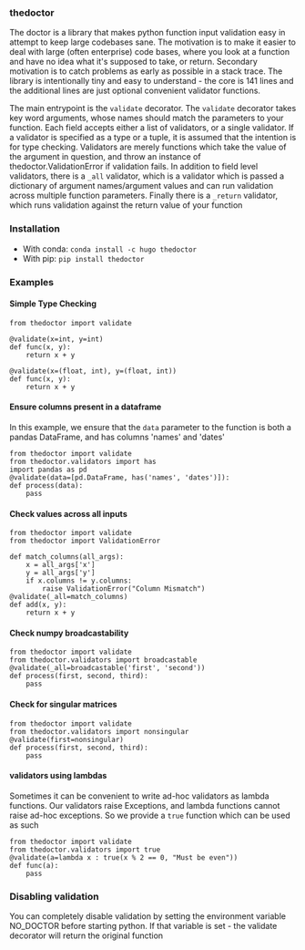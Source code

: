 ### thedoctor
The doctor is a library that makes python function input validation easy in attempt to keep large codebases sane.  The motivation is to make it easier to deal with large (often enterprise) code bases, where you look at a function and have no idea what it's supposed to take, or return.  Secondary motivation is to catch problems as early as possible in a stack trace.  The library is intentionally tiny and easy to understand - the core is 141 lines and the additional lines are just optional convenient validator functions.

The main entrypoint is the `validate` decorator.  The `validate` decorator
takes key word arguments, whose names should match the parameters to your function.  Each field accepts
either a list of validators, or a single validator.  If a validator is specified as a type or a tuple, it
 is assumed that the intention is for type checking.  Validators are merely functions which take the
 value of the argument in question, and throw an instance of thedoctor.ValidationError if validation
 fails.  In addition to field level validators, there is a `_all` validator, which is a validator
 which is passed a dictionary of argument names/argument values and can run validation across multiple
 function parameters.  Finally there is a `_return` validator, which runs validation against the return
 value of your function

### Installation

- With conda: `conda install -c hugo thedoctor`
- With pip:  `pip install thedoctor`

### Examples

#### Simple Type Checking

```
from thedoctor import validate

@validate(x=int, y=int)
def func(x, y):
    return x + y

@validate(x=(float, int), y=(float, int))
def func(x, y):
    return x + y
```

#### Ensure columns present in a dataframe
In this example, we ensure that the `data` parameter to the
function is both a pandas DataFrame, and has columns 'names' and 'dates'

```
from thedoctor import validate
from thedoctor.validators import has
import pandas as pd
@validate(data=[pd.DataFrame, has('names', 'dates')]):
def process(data):
    pass

```

#### Check values across all inputs

```
from thedoctor import validate
from thedoctor import ValidationError

def match_columns(all_args):
    x = all_args['x']
    y = all_args['y']
    if x.columns != y.columns:
        raise ValidationError("Column Mismatch")
@validate(_all=match_columns)
def add(x, y):
    return x + y
```

#### Check numpy broadcastability
```
from thedoctor import validate
from thedoctor.validators import broadcastable
@validate(_all=broadcastable('first', 'second'))
def process(first, second, third):
    pass
```

#### Check for singular matrices

```
from thedoctor import validate
from thedoctor.validators import nonsingular
@validate(first=nonsingular)
def process(first, second, third):
    pass
```
#### validators using lambdas

Sometimes it can be convenient to write ad-hoc validators as lambda functions.
Our validators raise Exceptions, and lambda functions cannot raise ad-hoc exceptions.
So we provide a `true` function which can be used as such

```
from thedoctor import validate
from thedoctor.validators import true
@validate(a=lambda x : true(x % 2 == 0, "Must be even"))
def func(a):
    pass
```

### Disabling validation
You can completely disable validation by setting the environment variable NO_DOCTOR before starting python.
If that variable is set - the validate decorator will return the original function

